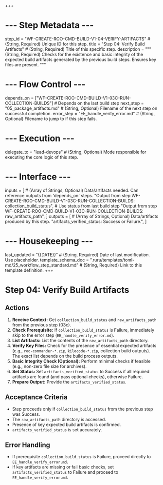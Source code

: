 +++
# --- Step Metadata ---
step_id = "WF-CREATE-ROO-CMD-BUILD-V1-04-VERIFY-ARTIFACTS" # (String, Required) Unique ID for this step.
title = "Step 04: Verify Build Artifacts" # (String, Required) Title of this specific step.
description = """
(String, Required) Checks for the existence and basic integrity of the expected
build artifacts generated by the previous build steps. Ensures key files are present.
"""

# --- Flow Control ---
depends_on = ["WF-CREATE-ROO-CMD-BUILD-V1-03C-RUN-COLLECTION-BUILDS"] # Depends on the last build step
next_step = "05_package_artifacts.md" # (String, Optional) Filename of the next step on successful completion.
error_step = "EE_handle_verify_error.md" # (String, Optional) Filename to jump to if this step fails.

# --- Execution ---
delegate_to = "lead-devops" # (String, Optional) Mode responsible for executing the core logic of this step.

# --- Interface ---
inputs = [ # (Array of Strings, Optional) Data/artifacts needed. Can reference outputs from 'depends_on' steps.
    "Output from step WF-CREATE-ROO-CMD-BUILD-V1-03C-RUN-COLLECTION-BUILDS: collection_build_status", # Use status from last build step
    "Output from step WF-CREATE-ROO-CMD-BUILD-V1-03C-RUN-COLLECTION-BUILDS: raw_artifacts_path",
]
outputs = [ # (Array of Strings, Optional) Data/artifacts produced by this step.
    "artifacts_verified_status: Success or Failure.",
]

# --- Housekeeping ---
last_updated = "{{DATE}}" # (String, Required) Date of last modification. Use placeholder.
template_schema_doc = ".ruru/templates/toml-md/25_workflow_step_standard.md" # (String, Required) Link to this template definition.
+++

# Step 04: Verify Build Artifacts

## Actions

1.  **Receive Context:** Get `collection_build_status` and `raw_artifacts_path` from the previous step (03c).
2.  **Check Prerequisite:** If `collection_build_status` is Failure, immediately skip to the error step (`EE_handle_verify_error.md`).
3.  **List Artifacts:** List the contents of the `raw_artifacts_path` directory.
4.  **Verify Key Files:** Check for the presence of essential expected artifacts (e.g., `roo-commander-*.zip`, `kilocode-*.zip`, collection build outputs). The exact list depends on the build process outputs.
5.  **Basic Integrity Check (Optional):** Perform minimal checks if feasible (e.g., non-zero file size for archives).
6.  **Set Status:** Set `artifacts_verified_status` to Success if all required artifacts are found (and pass optional checks), otherwise Failure.
7.  **Prepare Output:** Provide the `artifacts_verified_status`.

## Acceptance Criteria

*   Step proceeds only if `collection_build_status` from the previous step was Success.
*   The `raw_artifacts_path` directory is accessed.
*   Presence of key expected build artifacts is confirmed.
*   `artifacts_verified_status` is set accurately.

## Error Handling

*   If prerequisite `collection_build_status` is Failure, proceed directly to `EE_handle_verify_error.md`.
*   If key artifacts are missing or fail basic checks, set `artifacts_verified_status` to Failure and proceed to `EE_handle_verify_error.md`.